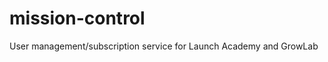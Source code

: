 mission-control
===============

User management/subscription service for Launch Academy and GrowLab